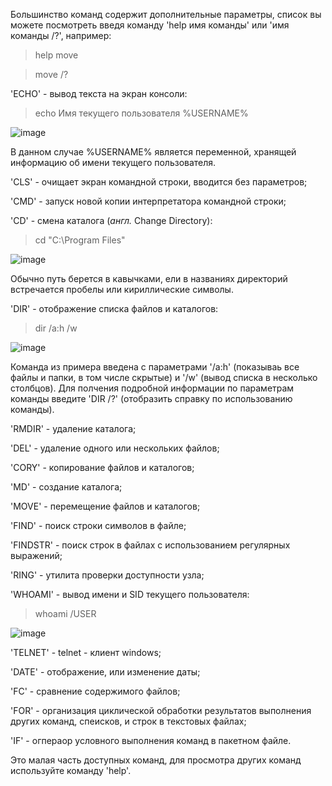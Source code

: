 Большинство команд содержит дополнительные параметры, список вы можете посмотреть введя команду 'help имя команды' или 'имя команды /?', например:
> help move

> move /?

'ECHO' - вывод текста на экран консоли:
> echo Имя текущего пользователя %USERNAME%

![image](https://user-images.githubusercontent.com/89955834/131792135-53681c28-2ba7-4b82-b088-72ed2174379b.png)

В данном случае %USERNAME% является переменной, хранящей информацию об имени текущего пользователя.

'CLS' - очищает экран командной строки, вводится без параметров;

'CMD' - запуск новой копии интерпретатора командной строки;

'CD' - смена каталога (*англ.* Change Directory):
> cd "C:\Program Files"

![image](https://user-images.githubusercontent.com/89955834/131792379-26ed520b-8d81-40b5-a73d-3c22e94620fe.png)

Обычно путь берется в кавычками, ели в названиях директорий встречается пробелы или кириллические символы.

'DIR' - отображение списка файлов  и каталогов:
>dir /a:h /w

![image](https://user-images.githubusercontent.com/89955834/131792544-e6d5ef7a-8176-4830-8bc8-97406e5ff96e.png)

Команда из примера введена с параметрами '/a:h' (показываь все файлы и папки, в том числе скрытые) и '/w' (вывод списка в несколько столбцов). Для полчения подробной информации по параметрам команды введите 'DIR /?' (отобразить справку по использованию команды).

'RMDIR' - удаление каталога;

'DEL' - удаление одного или нескольких файлов;

'CORY' - копирование файлов и каталогов;

'MD' - создание каталога;

'MOVE' - перемещение файлов и каталогов;

'FIND' - поиск строки символов в файле;

'FINDSTR' - поиск строк в файлах с использованием регулярных выражений;

'RING' - утилита проверки доступности узла;

'WHOAMI' - вывод имени и SID текущего пользователя:
> whoami /USER

![image](https://user-images.githubusercontent.com/89955834/131792960-ec43d4f2-520d-40dd-90b4-9984331b268a.png)

'TELNET' - telnet - клиент windows;

'DATE' - отображение, или изменение даты;

'FC' - сравнение содержимого файлов;

'FOR' - организация циклической обработки результатов выполнения других команд, спеисков, и строк в текстовых файлах; 

'IF' - огпераор условного выполнения команд в пакетном файле.

Это малая часть доступных команд, для просмотра других команд используйте команду 'help'.
